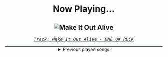 <div align="center"> 
<h1>Now Playing...</h1>

![Make It Out Alive](https://i.scdn.co/image/ab67616d00001e0205af603f75faebf6092506ac)
--
_<samp><a href="https://open.spotify.com/track/4WVJeRP6hjMMBkmWsV4TtF">Track: Make It Out Alive - ONE OK ROCK</a></samp>_

<div style="border: 1px #4B5054 solid"></div>
<details>
  <summary>
    Previous played songs
  </summary>
  <table>
    <thead>
      <tr>
        <th>
          Artist
        </th>
        <th>
          Song
        </th>
        <th>
          Link
        </th>
      </tr>
    </thead>
    <tbody>
      <tr><td>ONE OK ROCK</td><td>Make It Out Alive</td><td><a href="https://open.spotify.com/track/4WVJeRP6hjMMBkmWsV4TtF">https://open.spotify.com/track/4WVJeRP6hjMMBkmWsV4TtF</a></td></tr><tr><td>Fit For A King</td><td>Reaper</td><td><a href="https://open.spotify.com/track/6I7ilpVQq4oETOdmHPL5LE">https://open.spotify.com/track/6I7ilpVQq4oETOdmHPL5LE</a></td></tr><tr><td>Fit For A King</td><td>Reaper</td><td><a href="https://open.spotify.com/track/6I7ilpVQq4oETOdmHPL5LE">https://open.spotify.com/track/6I7ilpVQq4oETOdmHPL5LE</a></td></tr><tr><td>Fit For A King</td><td>Reaper</td><td><a href="https://open.spotify.com/track/6I7ilpVQq4oETOdmHPL5LE">https://open.spotify.com/track/6I7ilpVQq4oETOdmHPL5LE</a></td></tr><tr><td>Orbit Culture</td><td>Alienated</td><td><a href="https://open.spotify.com/track/2XYiG3Hk8npxB78QbN5gqA">https://open.spotify.com/track/2XYiG3Hk8npxB78QbN5gqA</a></td></tr><tr><td>QUEEN BEE</td><td>首のない天使</td><td><a href="https://open.spotify.com/track/30wvREMOlejtoaW2pBzuUo">https://open.spotify.com/track/30wvREMOlejtoaW2pBzuUo</a></td></tr><tr><td>QUEEN BEE</td><td>超メモリアル</td><td><a href="https://open.spotify.com/track/3jbFfa2rRHQKMj1rg7KowX">https://open.spotify.com/track/3jbFfa2rRHQKMj1rg7KowX</a></td></tr><tr><td>Nemo</td><td>The Code</td><td><a href="https://open.spotify.com/track/1EjIXKhNHI00ZLMRpS8iz8">https://open.spotify.com/track/1EjIXKhNHI00ZLMRpS8iz8</a></td></tr><tr><td>Nemo</td><td>The Code</td><td><a href="https://open.spotify.com/track/1EjIXKhNHI00ZLMRpS8iz8">https://open.spotify.com/track/1EjIXKhNHI00ZLMRpS8iz8</a></td></tr><tr><td>Nemo</td><td>The Code</td><td><a href="https://open.spotify.com/track/1EjIXKhNHI00ZLMRpS8iz8">https://open.spotify.com/track/1EjIXKhNHI00ZLMRpS8iz8</a></td></tr><tr><td>Nemo</td><td>The Code</td><td><a href="https://open.spotify.com/track/1EjIXKhNHI00ZLMRpS8iz8">https://open.spotify.com/track/1EjIXKhNHI00ZLMRpS8iz8</a></td></tr><tr><td>Nemo</td><td>The Code</td><td><a href="https://open.spotify.com/track/1EjIXKhNHI00ZLMRpS8iz8">https://open.spotify.com/track/1EjIXKhNHI00ZLMRpS8iz8</a></td></tr><tr><td>QUEEN BEE</td><td>首のない天使</td><td><a href="https://open.spotify.com/track/30wvREMOlejtoaW2pBzuUo">https://open.spotify.com/track/30wvREMOlejtoaW2pBzuUo</a></td></tr><tr><td>The Plot In You</td><td>Don’t Look Away</td><td><a href="https://open.spotify.com/track/0vEp4LmvDQNcc8MGOHno6Q">https://open.spotify.com/track/0vEp4LmvDQNcc8MGOHno6Q</a></td></tr><tr><td>The Plot In You</td><td>Closure</td><td><a href="https://open.spotify.com/track/5GlNumzU4eBJiLlyPx8uWg">https://open.spotify.com/track/5GlNumzU4eBJiLlyPx8uWg</a></td></tr><tr><td>The Birthday</td><td>サイダー</td><td><a href="https://open.spotify.com/track/1DXCe9HX5L4SjhhRQ8nmlZ">https://open.spotify.com/track/1DXCe9HX5L4SjhhRQ8nmlZ</a></td></tr><tr><td>polly</td><td>Lily</td><td><a href="https://open.spotify.com/track/66sSLulLtyGjwt33C4XE2n">https://open.spotify.com/track/66sSLulLtyGjwt33C4XE2n</a></td></tr><tr><td>coldrain</td><td>From Today</td><td><a href="https://open.spotify.com/track/7qLbPd5yhm0Vne45PXPabV">https://open.spotify.com/track/7qLbPd5yhm0Vne45PXPabV</a></td></tr><tr><td>ZUTOMAYO</td><td>あいつら全員同窓会</td><td><a href="https://open.spotify.com/track/2VIK6jaaKghS4QPHr6sAkv">https://open.spotify.com/track/2VIK6jaaKghS4QPHr6sAkv</a></td></tr><tr><td>QUEEN BEE</td><td>首のない天使</td><td><a href="https://open.spotify.com/track/30wvREMOlejtoaW2pBzuUo">https://open.spotify.com/track/30wvREMOlejtoaW2pBzuUo</a></td></tr>
    </tbody>
  </table>
</details>

</div>
